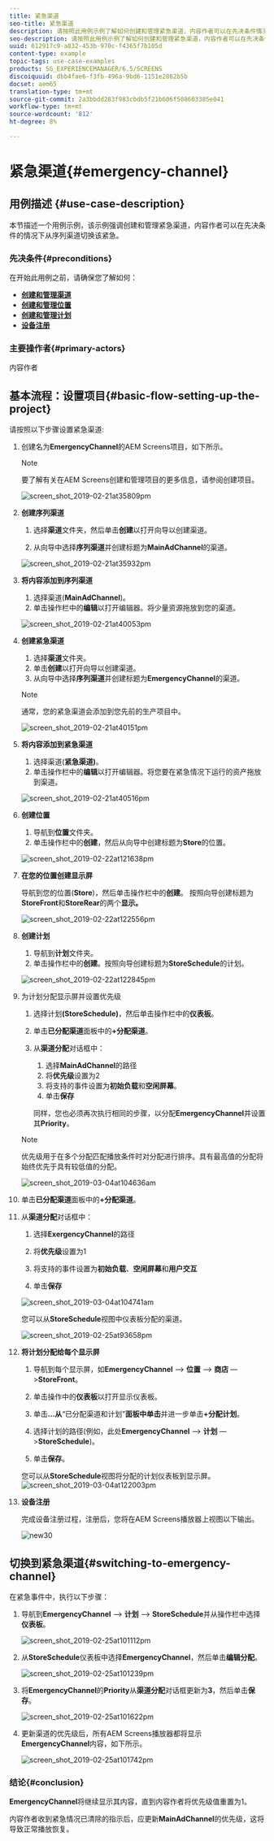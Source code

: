 ```yaml
---
title: 紧急渠道
seo-title: 紧急渠道
description: 请按照此用例示例了解如何创建和管理紧急渠道，内容作者可以在先决条件情况下从序列渠道切换该紧急。
seo-description: 请按照此用例示例了解如何创建和管理紧急渠道，内容作者可以在先决条件情况下从序列渠道切换该紧急。
uuid: 612917c9-a832-453b-970c-f4365f7b105d
content-type: example
topic-tags: use-case-examples
products: SG_EXPERIENCEMANAGER/6.5/SCREENS
discoiquuid: dbb4fae6-f3fb-496a-9bd6-1151e2862b5b
docset: aem65
translation-type: tm+mt
source-git-commit: 2a3bbdd283f983cbdb5f21b606f508603385e041
workflow-type: tm+mt
source-wordcount: '812'
ht-degree: 8%

---
```



# 紧急渠道{#emergency-channel}

## 用例描述 {#use-case-description}

本节描述一个用例示例，该示例强调创建和管理紧急渠道，内容作者可以在先决条件的情况下从序列渠道切换该紧急。

### 先决条件{#preconditions}

在开始此用例之前，请确保您了解如何：

* **[创建和管理渠道](managing-channels.md)**
* **[创建和管理位置](managing-locations.md)**
* **[创建和管理计划](managing-schedules.md)**
* **[设备注册](device-registration.md)**

### 主要操作者{#primary-actors}

内容作者

## 基本流程：设置项目{#basic-flow-setting-up-the-project}

请按照以下步骤设置紧急渠道:

1. 创建名为&#x200B;**EmergencyChannel**&#x200B;的AEM Screens项目，如下所示。

   >[!NOTE]
   >要了解有关在AEM Screens创建和管理项目的更多信息，请参阅创建项目。

   ![screen_shot_2019-02-21at35809pm](assets/screen_shot_2019-02-21at35809pm.png)

1. **创建序列渠道**

   1. 选择&#x200B;**渠道**&#x200B;文件夹，然后单击&#x200B;**创建**&#x200B;以打开向导以创建渠道。

   1. 从向导中选择&#x200B;**序列渠道**&#x200B;并创建标题为&#x200B;**MainAdChannel**&#x200B;的渠道。

   ![screen_shot_2019-02-21at35932pm](assets/screen_shot_2019-02-21at35932pm.png)

1. **将内容添加到序列渠道**

   1. 选择渠道(**MainAdChannel**)。
   1. 单击操作栏中的&#x200B;**编辑**&#x200B;以打开编辑器。将少量资源拖放到您的渠道。

   ![screen_shot_2019-02-21at40053pm](assets/screen_shot_2019-02-21at40053pm.png)

1. **创建紧急渠道**

   1. 选择&#x200B;**渠道**&#x200B;文件夹。
   1. 单击&#x200B;**创建**&#x200B;以打开向导以创建渠道。
   1. 从向导中选择&#x200B;**序列渠道**&#x200B;并创建标题为&#x200B;**EmergencyChannel**&#x200B;的渠道。

   >[!NOTE]
   >
   >通常，您的紧急渠道会添加到您先前的生产项目中。

   ![screen_shot_2019-02-21at40151pm](assets/screen_shot_2019-02-21at40151pm.png)

1. **将内容添加到紧急渠道**

   1. 选择渠道(**紧急渠道)**。
   1. 单击操作栏中的&#x200B;**编辑**&#x200B;以打开编辑器。将您要在紧急情况下运行的资产拖放到渠道。

   ![screen_shot_2019-02-21at40516pm](assets/screen_shot_2019-02-21at40516pm.png)

1. **创建位置**

   1. 导航到&#x200B;**位置**&#x200B;文件夹。
   1. 单击操作栏中的&#x200B;**创建**，然后从向导中创建标题为&#x200B;**Store**&#x200B;的位置。

   ![screen_shot_2019-02-22at121638pm](assets/screen_shot_2019-02-22at121638pm.png)

1. **在您的位置创建显示屏**

   导航到您的位置(**Store**)，然后单击操作栏中的&#x200B;**创建**。 按照向导创建标题为&#x200B;**StoreFront**&#x200B;和&#x200B;**StoreRear**&#x200B;的两个&#x200B;**显示。**

   ![screen_shot_2019-02-22at122556pm](assets/screen_shot_2019-02-22at122556pm.png)

1. **创建计划**

   1. 导航到&#x200B;**计划**&#x200B;文件夹。
   1. 单击操作栏中的&#x200B;**创建**。按照向导创建标题为&#x200B;**StoreSchedule**&#x200B;的计划。

   ![screen_shot_2019-02-22at122845pm](assets/screen_shot_2019-02-22at122845pm.png)

1. 为计划分配显示屏并设置优先级

   1. 选择计划&#x200B;**(StoreSchedule)**，然后单击操作栏中的&#x200B;**仪表板**。

   1. 单击&#x200B;**已分配渠道**&#x200B;面板中的&#x200B;**+分配渠道**。

   1. 从&#x200B;**渠道分配**&#x200B;对话框中：

      1. 选择&#x200B;**MainAdChannel**&#x200B;的路径
      1. 将&#x200B;**优先级**&#x200B;设置为2
      1. 将支持的事件设置为&#x200B;**初始负载**&#x200B;和&#x200B;**空闲屏幕**。
      1. 单击&#x200B;**保存**

      同样，您也必须再次执行相同的步骤，以分配&#x200B;**EmergencyChannel**&#x200B;并设置其&#x200B;**Priority**。
   >[!NOTE]
   >
   >优先级用于在多个分配匹配播放条件时对分配进行排序。具有最高值的分配将始终优先于具有较低值的分配。

   ![screen_shot_2019-03-04at104636am](assets/screen_shot_2019-03-04at104636am.png)

1. 单击&#x200B;**已分配渠道**&#x200B;面板中的&#x200B;**+分配渠道**。

1. 从&#x200B;**渠道分配**&#x200B;对话框中：

   1. 选择&#x200B;**ExergencyChannel**&#x200B;的路径
   1. 将&#x200B;**优先级**&#x200B;设置为1

   1. 将支持的事件设置为&#x200B;**初始负载**、**空闲屏幕**&#x200B;和&#x200B;**用户交互**

   1. 单击&#x200B;**保存**

   ![screen_shot_2019-03-04at104741am](assets/screen_shot_2019-03-04at104741am.png)

   您可以从&#x200B;**StoreSchedule**&#x200B;视图中仪表板分配的渠道。

   ![screen_shot_2019-02-25at93658pm](assets/screen_shot_2019-02-25at93658pm.png)

1. **将计划分配给每个显示屏**

   1. 导航到每个显示屏，如&#x200B;**EmergencyChannel** —> **位置** —> **商店** —>**StoreFront**。

   1. 单击操作中的&#x200B;**仪表板**&#x200B;以打开显示仪表板。
   1. 单击&#x200B;**...从**“已分配渠道和计划”**面板中单击**&#x200B;并进一步单击&#x200B;**+分配计划**。

   1. 选择计划的路径(例如，此处&#x200B;**EmergencyChannel** —> **计划** —>**StoreSchedule**)。

   1. 单击&#x200B;**保存**。

   您可以从&#x200B;**StoreSchedule**视图将分配的计划仪表板到显示屏。
   ![screen_shot_2019-03-04at122003pm](assets/screen_shot_2019-03-04at122003pm.png)

1. **设备注册**

   完成设备注册过程，注册后，您将在AEM Screens播放器上视图以下输出。

   ![new30](assets/new30.gif)

## 切换到紧急渠道{#switching-to-emergency-channel}

在紧急事件中，执行以下步骤：

1. 导航到&#x200B;**EmergencyChannel** —> **计划** —> **StoreSchedule**&#x200B;并从操作栏中选择&#x200B;**仪表板**。

   ![screen_shot_2019-02-25at101112pm](assets/screen_shot_2019-02-25at101112pm.png)

1. 从&#x200B;**StoreSchedule**&#x200B;仪表板中选择&#x200B;**EmergencyChannel**，然后单击&#x200B;**编辑分配**。

   ![screen_shot_2019-02-25at101239pm](assets/screen_shot_2019-02-25at101239pm.png)

1. 将&#x200B;**EmergencyChannel**&#x200B;的&#x200B;**Priority**&#x200B;从&#x200B;**渠道分配**&#x200B;对话框更新为&#x200B;**3**，然后单击&#x200B;**保存**。

   ![screen_shot_2019-02-25at101622pm](assets/screen_shot_2019-02-25at101622pm.png)

1. 更新渠道的优先级后，所有AEM Screens播放器都将显示&#x200B;**EmergencyChannel**&#x200B;内容，如下所示。

   ![screen_shot_2019-02-25at101742pm](assets/screen_shot_2019-02-25at101742pm.png)

### 结论{#conclusion}

**EmergencyChannel**&#x200B;将继续显示其内容，直到内容作者将优先级值重置为1。

内容作者收到紧急情况已清除的指示后，应更新&#x200B;**MainAdChannel**&#x200B;的优先级，这将导致正常播放恢复。
